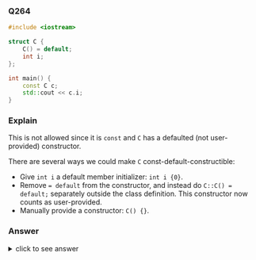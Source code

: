 ### Q264

```cpp
#include <iostream>

struct C {
    C() = default;
    int i;
};

int main() {
    const C c;
    std::cout << c.i;
}
```

### Explain

This is not allowed since it is `const` and `C` has a defaulted (not user-provided) constructor.

There are several ways we could make `C` const-default-constructible:

- Give `int i` a default member initializer: `int i {0}`.
- Remove `= default` from the constructor, and instead do `C::C() = default;` separately outside the class definition. This constructor now counts as user-provided.
- Manually provide a constructor: `C() {}`.

### Answer

<details>
    <summary>click to see answer</summary>
    The program has a compilation error
</details>
